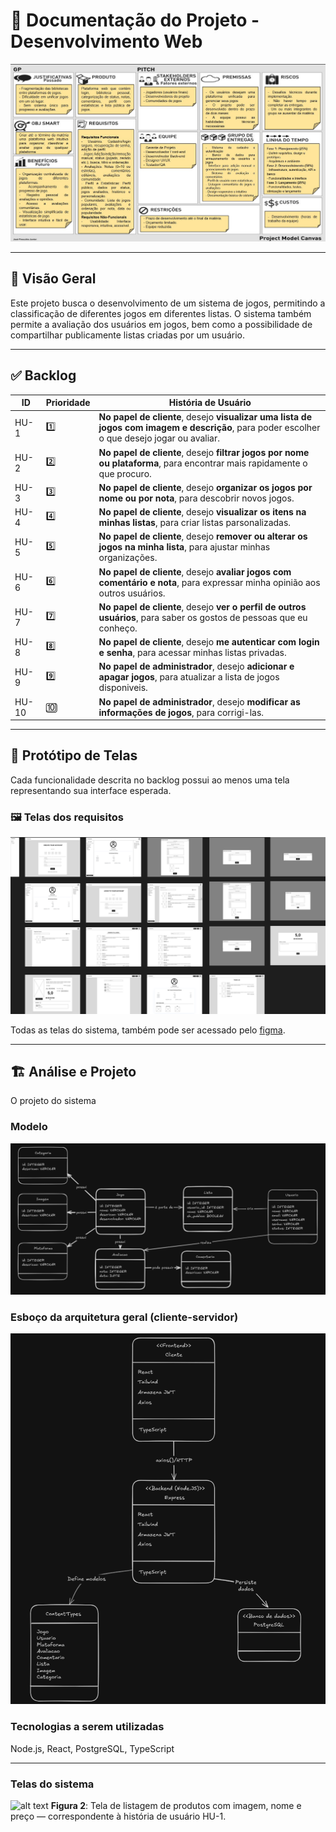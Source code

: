 # 📘 Documentação do Projeto - Desenvolvimento Web

![Planejamento do Projeto](./imagens/PMC.jpeg)

---

## 🧾 Visão Geral

Este projeto busca o desenvolvimento de um sistema de jogos, permitindo a classificação de diferentes jogos em diferentes listas. O sistema também permite a avaliação dos usuários em jogos, bem como a possibilidade de compartilhar publicamente listas criadas por um usuário.

---

## ✅ Backlog

| ID    | Prioridade | História de Usuário                                                                 |
|-------|------------|--------------------------------------------------------------------------------------|
| HU-1  | 1️⃣         | **No papel de cliente**, desejo **visualizar uma lista de jogos com imagem e descrição**, para poder escolher o que desejo jogar ou avaliar. |
| HU-2  | 2️⃣         | **No papel de cliente**, desejo **filtrar jogos por nome ou plataforma**, para encontrar mais rapidamente o que procuro. |
| HU-3  | 3️⃣         | **No papel de cliente**, desejo **organizar os jogos por nome ou por nota**, para descobrir novos jogos. |
| HU-4  | 4️⃣         | **No papel de cliente**, desejo **visualizar os itens na minhas listas**, para criar listas parsonalizadas. |
| HU-5  | 5️⃣         | **No papel de cliente**, desejo **remover ou alterar os jogos na minha lista**, para ajustar minhas organizações. |
| HU-6  | 6️⃣         | **No papel de cliente**, desejo **avaliar jogos com comentário e nota**, para expressar minha opinião aos outros usuários. |
| HU-7  | 7️⃣         | **No papel de cliente**, desejo **ver o perfil de outros usuários**, para saber os gostos de pessoas que eu conheço. |
| HU-8  | 8️⃣         | **No papel de cliente**, desejo **me autenticar com login e senha**, para acessar minhas listas privadas. |
| HU-9  | 9️⃣         | **No papel de administrador**, desejo **adicionar e apagar jogos**, para atualizar a lista de jogos disponiveis. |
| HU-10 | 🔟         | **No papel de administrador**, desejo **modificar as informações de jogos**, para corrigi-las. |

---

## 🎨 Protótipo de Telas

Cada funcionalidade descrita no backlog possui ao menos uma tela representando sua interface esperada.

### 🖼️ Telas dos requisitos

[![Protótipo da tela de listagem de produtos](./prototipos/Dev-Web-Prototype.png)](./prototipos/Dev-Web-Prototype.png)

Todas as telas do sistema, também pode ser acessado pelo [figma](https://www.figma.com/design/cRnFYRXjhWQQ9i7eRKHfJk/Dev-Web-Prototype?node-id=0-1&t=6eKfZmTnOznsbiQ4-1).

---

## 🏗 Análise e Projeto 

O projeto  do sistema 

### Modelo 

![Modelo do sistema](./imagens/Modelo.png)

### Esboço da arquitetura geral (cliente-servidor)

![Esboço da arquitetura](./imagens/Arquitetura.png)

### Tecnologias a serem utilizadas
Node.js, React, PostgreSQL, TypeScript

---

### Telas do sistema

![alt text](tela1-1.png)
**Figura 2**: Tela de listagem de produtos com imagem, nome e preço — correspondente à história de usuário HU-1.

